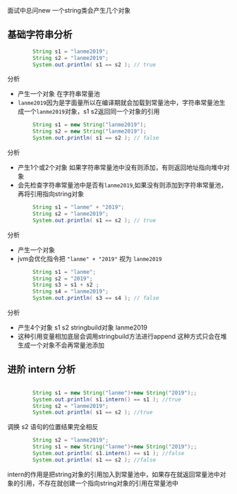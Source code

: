 面试中总问new 一个string类会产生几个对象

##  基础字符串分析
```java
        String s1 = "lanme2019";
        String s2 = "lanme2019";
        System.out.println( s1 == s2 ); // true
```

分析 
- 产生一个对象 在字符串常量池
- `lanme2019`因为是字面量所以在编译期就会加载到常量池中，字符串常量池生成一个`lanme2019`对象，s1 s2返回同一个对象的引用


```java
        String s1 = new String("lanme2019");
        String s2 = new String("lanme2019");
        System.out.println( s1 == s2 ); // false
```
分析 
- 产生1个或2个对象 如果字符串常量池中没有则添加，有则返回地址指向堆中对象
- 会先检查字符串常量池中是否有`lanme2019`,如果没有则添加到字符串常量池，再将引用指向string对象

```java
        String s1 = "lanme" + "2019";
        String s2 = "lanme2019";
        System.out.println( s1 == s2 ); // true
```
分析 
- 产生一个对象
- jvm会优化指令把 `"lanme" + "2019"` 视为 `lanme2019`


```java
        String s1 = "lanme";
        String s2 = "2019";
        String s3 = s1 + s2 ;
        String s4 = "lanme2019";
        System.out.println( s3 == s4 ); // false
```
分析 
- 产生4个对象 s1 s2 stringbuild对象 lanme2019
- 这种引用变量相加底层会调用stringbuild方法进行append 这种方式只会在堆生成一个对象不会再常量池添加

##  进阶 intern 分析

```java
        
        String s1 = new String("lanme")+new String("2019");;
        System.out.println( s1.intern() == s1 ); //true
        String s2 = "lanme2019";
        System.out.println( s1 == s2 ); //true

```

调换 s2 语句的位置结果完全相反
```java
        String s2 = "lanme2019";
        String s1 = new String("lanme")+new String("2019");;
        System.out.println( s1.intern() == s1 ); //false       
        System.out.println( s1 == s2 ); //false
```


intern的作用是把string对象的引用加入到常量池中，如果存在就返回常量池中对象的引用，不存在就创建一个指向string对象的引用在常量池中
